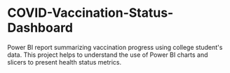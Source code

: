 # COVID-Vaccination-Status-Dashboard
Power BI report summarizing vaccination progress using college student's data. This project helps to understand the use of Power BI charts and slicers to present health status metrics.
